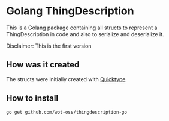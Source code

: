# Golang ThingDescription

This is a Golang package containing all structs to represent a ThingDescription in code and also to serialize and deserialize it.

Disclaimer: This is the first version

## How was it created

The structs were initially created with [Quicktype](https://quicktype.io/)

## How to install

```bash
go get github.com/wot-oss/thingdescription-go
```
